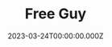 ---
title: "Free Guy"
year: 2021
date: 2023-03-24T00:00:00.000Z
permalink: /almanac/movies/2023-03-24-free-guy/index.html
link: https://boxd.it/41FqQb
---